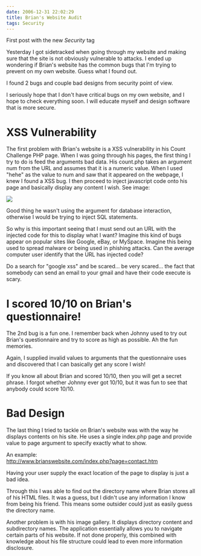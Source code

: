 ```yaml
---
date: 2006-12-31 22:02:29
title: Brian's Website Audit
tags: Security
---
```

First post with the new *Security* tag

Yesterday I got sidetracked when going through my website and making sure that
the site is not obviously vulnerable to attacks. I ended up wondering if
Brian's website has the common bugs that I'm trying to prevent on my own
website. Guess what I found out.

I found 2 bugs and couple bad designs from security point of view.

I seriously hope that I don't have critical bugs on my own website, and I hope
to check everything soon. I will educate myself and design software that is
more secure.


# XSS Vulnerability

The first problem with Brian's website is a XSS vulnerability in his Count
Challenge PHP page. When I was going through his pages, the first thing I try
to do is feed the arguments bad data. His count.php takes an argument num from
the URL and assumes that it is a numeric value. When I used "hehe" as the value
to num and saw that it appeared on the webpage, I knew I found a XSS bug. I
then proceed to inject javascript code onto his page and basically display any
content I wish. See image:

[![][1]][1]

Good thing he wasn't using the argument for database interaction, otherwise I
would be trying to inject SQL statements.

So why is this important seeing that I must send out an URL with the injected
code for this to display what I want? Imagine this kind of bugs appear on
popular sites like Google, eBay, or MySpace. Imagine this being used to spread
malware or being used in phishing attacks. Can the average computer user
identify that the URL has injected code?

Do a search for "google xss" and be scared... be very scared... the fact that
somebody can send an email to your gmail and have their code execute is scary.


# I scored 10/10 on Brian's questionnaire!

The 2nd bug is a fun one. I remember back when Johnny used to try out Brian's
questionnaire and try to score as high as possible. Ah the fun memories.

Again, I supplied invalid values to arguments that the questionnaire uses and
discovered that I can basically get any score I wish!

If you know all about Brian and scored 10/10, then you will get a secret
phrase. I forgot whether Johnny ever got 10/10, but it was fun to see that
anybody could score 10/10.


# Bad Design

The last thing I tried to tackle on Brian's website was with the way he
displays contents on his site. He uses a single index.php page and provide
value to page argument to specify exactly what to show.

An example:  
http://www.brianswebsite.com/index.php?page=contact.htm

Having your user supply the exact location of the page to display is just a bad
idea.

Through this I was able to find out the directory name where Brian stores all
of his HTML files. It was a guess, but I didn't use any information I know from
being his friend. This means some outsider could just as easily guess the
directory name.

Another problem is with his image gallery. It displays directory content and
subdirectory names. The application essentially allows you to navigate certain
parts of his website. If not done properly, this combined with knowledge about
his file structure could lead to even more information disclosure.

  [1]: https://imagedatastore.appspot.com/ahBzfmltYWdlZGF0YXN0b3Jlcg4LEgVpbWFnZRj5p7ADDA
